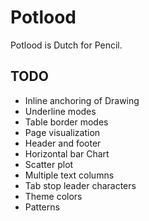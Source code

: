 # Potlood

Potlood is Dutch for Pencil.

## TODO 

- Inline anchoring of Drawing
- Underline modes
- Table border modes
- Page visualization
- Header and footer
- Horizontal bar Chart
- Scatter plot
- Multiple text columns
- Tab stop leader characters
- Theme colors
- Patterns